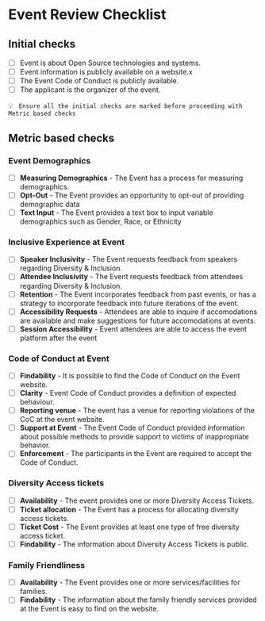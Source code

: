 # Event Review Checklist


## Initial checks

- [ ] Event is about Open Source technologies and systems.
- [ ] Event information is publicly available on a website.x
- [ ] The Event Code of Conduct is publicly available.
- [ ] The applicant is the organizer of the event.

💡 ``` Ensure all the initial checks are marked before proceeding with Metric based checks```

## Metric based checks

### Event Demographics
- [ ] **Measuring Demographics** - The Event has a process for measuring demographics.
- [ ] **Opt-Out** - The Event provides an opportunity to opt-out of providing demographic data
- [ ] **Text Input** - The Event provides a text box to input variable demographics such as Gender, Race, or Ethnicity

### Inclusive Experience at Event
- [ ] **Speaker Inclusivity** - The Event requests feedback from speakers regarding Diversity & Inclusion.
- [ ] **Attendee Inclusivity** - The Event requests feedback from attendees regarding Diversity & Inclusion.
- [ ] **Retention** - The Event incorporates feedback from past events, or has a strategy to incorporate feedback into future iterations of the event.
- [ ] **Accessibility Requests** - Attendees are able to inquire if accomodations are available and make suggestions for future accomodations at events.
- [ ] **Session Accessibility** - Event attendees are able to access the event platform after the event

### Code of Conduct at Event
- [ ] **Findability** - It is possible to find the Code of Conduct on the Event website.
- [ ] **Clarity** - Event Code of Conduct provides a definition of expected behaviour.
- [ ] **Reporting venue** - The event has a venue for reporting violations of the CoC at the event website.
- [ ] **Support at Event** - The Event Code of Conduct provided information about possible methods to provide support to victims of inappropriate behavior.
- [ ] **Enforcement** - The participants in the Event are required to accept the Code of Conduct.

### Diversity Access tickets
- [ ] **Availability** - The event provides one or more Diversity Access Tickets.
- [ ] **Ticket allocation** - The Event has a process for allocating diversity access tickets.
- [ ] **Ticket Cost** - The Event provides at least one type of free diversity access ticket.
- [ ] **Findability** - The information about Diversity Access Tickets is public.

### Family Friendliness
- [ ] **Availability** - The Event provides one or more services/facilities for families.
- [ ] **Findability** - The information about the family friendly services provided at the Event is easy to find on the website.
